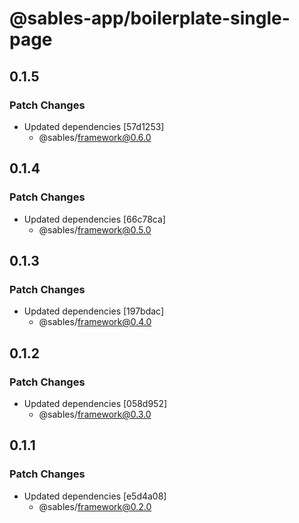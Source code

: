 # @sables-app/boilerplate-single-page

## 0.1.5

### Patch Changes

- Updated dependencies [57d1253]
  - @sables/framework@0.6.0

## 0.1.4

### Patch Changes

- Updated dependencies [66c78ca]
  - @sables/framework@0.5.0

## 0.1.3

### Patch Changes

- Updated dependencies [197bdac]
  - @sables/framework@0.4.0

## 0.1.2

### Patch Changes

- Updated dependencies [058d952]
  - @sables/framework@0.3.0

## 0.1.1

### Patch Changes

- Updated dependencies [e5d4a08]
  - @sables/framework@0.2.0

